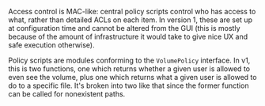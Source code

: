 Access control is MAC-like: central policy scripts control who has access to what, rather
than detailed ACLs on each item. In version 1, these are set up at configuration time and
cannot be altered from the GUI (this is mostly because of the amount of infrastructure it
would take to give nice UX and safe execution otherwise).

Policy scripts are modules conforming to the `VolumePolicy` interface. In v1, this is two
functions, one which returns whether a given user is allowed to even see the volume, plus
one which returns what a given user is allowed to do to a specific file. It's broken into
two like that since the former function can be called for nonexistent paths.